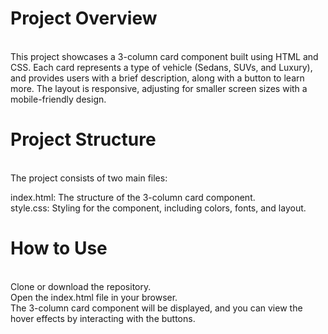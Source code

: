 <h1>Project Overview</h1> <br>
This project showcases a 3-column card component built using HTML and CSS. Each card represents a type of vehicle (Sedans, SUVs, and Luxury), and provides users with a brief description, along with a button to learn more. The layout is responsive, adjusting for smaller screen sizes with a mobile-friendly design.

<h1>Project Structure</h1> <br>
The project consists of two main files:

index.html: The structure of the 3-column card component. <br>
style.css: Styling for the component, including colors, fonts, and layout.

<h1>How to Use</h1> <br>
Clone or download the repository. <br>
Open the index.html file in your browser. <br>
The 3-column card component will be displayed, and you can view the hover effects by interacting with the buttons.
